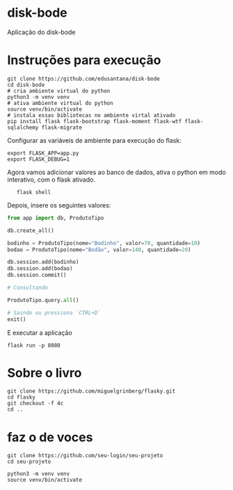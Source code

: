 # disk-bode
Aplicação do disk-bode


# Instruções para execução

```
git clone https://github.com/edusantana/disk-bode
cd disk-bode
# cria ambiente virtual do python
python3 -m venv venv
# ativa ambiente virtual do python
source venv/bin/activate
# instala essas bibliotecas no ambiente virtal ativado
pip install flask flask-bootstrap flask-moment flask-wtf flask-sqlalchemy flask-migrate
```

Configurar as variáveis de ambiente para execução do flask:

    export FLASK_APP=app.py
    export FLASK_DEBUG=1


Agora vamos adicionar valores ao banco de dados, ativa o python em modo interativo, com o flask ativado.

       flask shell

Depois, insere os seguintes valores:

```python
from app import db, ProdutoTipo

db.create_all()

bodinho = ProdutoTipo(nome="Bodinho", valor=70, quantidade=10)
bodao = ProdutoTipo(nome="Bodão", valor=140, quantidade=20)

db.session.add(bodinho)
db.session.add(bodao)
db.session.commit()

# Consultando

ProdutoTipo.query.all() 

# Saindo ou pressiona `CTRL+D`
exit()

```

E executar a aplicação

```
flask run -p 8080
```

# Sobre o livro

```
git clone https://github.com/miguelgrinberg/flasky.git
cd flasky
git checkout -f 4c
cd ..
```

# faz o de voces

```
git clone https://github.com/seu-login/seu-projeto
cd seu-projeto

python3 -m venv venv
source venv/bin/activate

```
